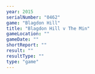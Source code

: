 ```yaml
---
year: 2015
serialNumber: "0462" 
game: "Blagdon Hill"
title: "Blagdon Hill v The Min"
gameLocation: ""
gameDate: ""
shortReport: ""
result: ""
resultType: ""
type: "game"
---
```

